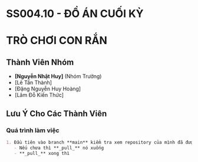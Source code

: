 # SS004.10 - ĐỒ ÁN CUỐI KỲ

# TRÒ CHƠI CON RẮN

## Thành Viên Nhóm

- **[Nguyễn Nhật Huy]** (Nhóm Trưởng)
- [Lê Tấn Thành]
- [Đặng Nguyễn Huy Hoàng]
- [Lâm Đỗ Kiến Thức]

## Lưu Ý Cho Các Thành Viên

### Quá trình làm việc

```markdown
1. Đầu tiên vào branch **main** kiểm tra xem repository của mình đã được cập nhật mới bằng với trên github chưa:
   - Nếu chưa thì **_pull_** nó xuống
   - **_pull_** xong thì
```
